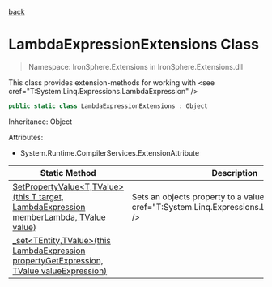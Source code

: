 ﻿[back](/IronSphere.Extensions/types)

# LambdaExpressionExtensions Class

> Namespace: IronSphere.Extensions in  IronSphere.Extensions.dll

This class provides extension-methods for working with &lt;see cref=&quot;T:System.Linq.Expressions.LambdaExpression&quot; /&gt;

```csharp
public static class LambdaExpressionExtensions : Object
```
Inheritance: Object



Attributes:

* System.Runtime.CompilerServices.ExtensionAttribute



| Static Method | Description |
| --- | --- |
| [SetPropertyValue&lt;T,TValue&gt;(this T target, LambdaExpression memberLambda, TValue value)](LambdaExpressionExtensions_SetPropertyValue-T,TValue-(T,LambdaExpression,TValue)) | Sets an objects property to a value by using &lt;see cref=&quot;T:System.Linq.Expressions.LambdaExpression&quot; /&gt; |
| [_set&lt;TEntity,TValue&gt;(this LambdaExpression propertyGetExpression, TValue valueExpression)](LambdaExpressionExtensions__set-TEntity,TValue-(LambdaExpression,TValue)) |  |
